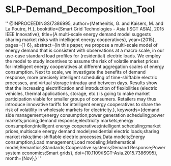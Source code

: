 # SLP-Demand_Decomposition_Tool


''
@INPROCEEDINGS{7386995, 
author={Methenitis, G. and Kaisers, M. and La Poutre, H.}, 
booktitle={Smart Grid Technologies - Asia (ISGT ASIA), 2015 IEEE Innovative}, 
title={A multi-scale energy demand model suggests sharing market risks with intelligent energy cooperatives}, 
year={2015}, 
pages={1-6}, 
abstract={In this paper, we propose a multi-scale model of energy demand that is consistent with observations at a macro scale, in our use-case standard load profiles for (residential) electric loads. We employ the model to study incentives to assume the risk of volatile market prices for intelligent energy cooperatives at different aggregation scales of energy consumption. Next to scale, we investigate the benefits of demand response, more precisely intelligent scheduling of time-shiftable electric processes, and virtual storage intraday and between days. Results show that the increasing electrification and introduction of flexibilities (electric vehicles, thermal applications, storage, etc.) is going to make market participation viable for smaller groups of consumers. Retailers may thus introduce innovative tariffs for intelligent energy cooperatives to share the risk of volatility in wholesale markets for electricity.}, 
keywords={demand side management;energy consumption;power generation scheduling;power markets;pricing;demand response;electricity markets;energy consumption;intelligent energy cooperatives;intelligent scheduling;market prices;multiscale energy demand model;residential electric loads;sharing market risks;time-shiftable electric processes;Data models;Energy consumption;Load management;Load modeling;Mathematical model;Semantics;Standards;Cooperative systems;Demand Response;Power system economics;Smart grids}, 
doi={10.1109/ISGT-Asia.2015.7386995}, 
month={Nov},}
''
